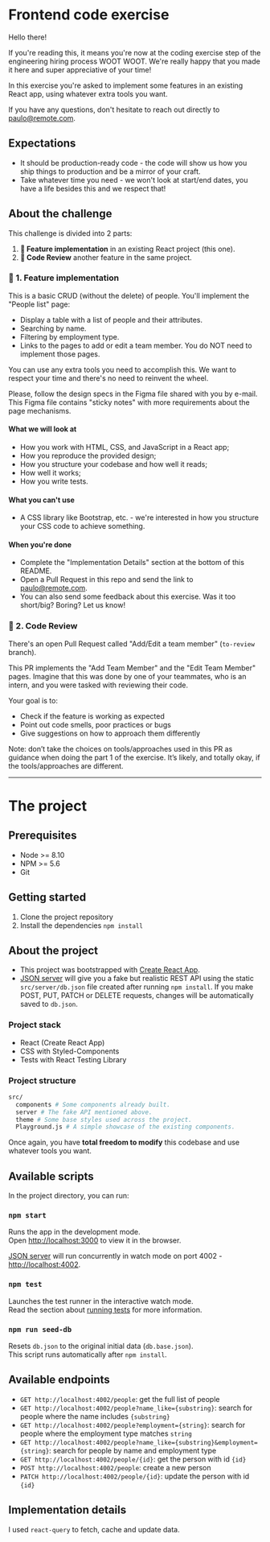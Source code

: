 # Frontend code exercise

Hello there!

If you're reading this, it means you're now at the coding exercise step of the engineering hiring process WOOT WOOT. We're really happy that you made it here and super appreciative of your time!

In this exercise you're asked to implement some features in an existing React app, using whatever extra tools you want.

If you have any questions, don't hesitate to reach out directly to paulo@remote.com.

## Expectations

- It should be production-ready code - the code will show us how you ship things to production and be a mirror of your craft.
- Take whatever time you need - we won't look at start/end dates, you have a life besides this and we respect that!

## About the challenge

This challenge is divided into 2 parts:

1. **🚀 Feature implementation** in an existing React project (this one).
2. **👀 Code Review** another feature in the same project.

### 🚀 1. Feature implementation

This is a basic CRUD (without the delete) of people. You'll implement the "People list" page:

- Display a table with a list of people and their attributes.
- Searching by name.
- Filtering by employment type.
- Links to the pages to add or edit a team member. You do NOT need to implement those pages.

You can use any extra tools you need to accomplish this. We want to respect your time and there's no need to reinvent the wheel.

Please, follow the design specs in the Figma file shared with you by e-mail. This Figma file contains "sticky notes" with more requirements about the page mechanisms.

#### What we will look at

- How you work with HTML, CSS, and JavaScript in a React app;
- How you reproduce the provided design;
- How you structure your codebase and how well it reads;
- How well it works;
- How you write tests.

#### What you can't use

- A CSS library like Bootstrap, etc. - we're interested in how you structure your CSS code to achieve something.

#### When you're done

- Complete the "Implementation Details" section at the bottom of this README.
- Open a Pull Request in this repo and send the link to paulo@remote.com.
- You can also send some feedback about this exercise. Was it too short/big? Boring? Let us know!

### 👀 2. Code Review

There's an open Pull Request called "Add/Edit a team member" (`to-review` branch).

This PR implements the "Add Team Member" and the "Edit Team Member" pages. Imagine that this was done by one of your teammates, who is an intern, and you were tasked with reviewing their code.

Your goal is to:
- Check if the feature is working as expected
- Point out code smells, poor practices or bugs
- Give suggestions on how to approach them differently

Note: don’t take the choices on tools/approaches used in this PR as guidance when doing the part 1 of the exercise. It’s likely, and totally okay, if the tools/approaches are different.

---

# The project

## Prerequisites

- Node >= 8.10
- NPM >= 5.6
- Git

## Getting started

1. Clone the project repository
2. Install the dependencies `npm install`

## About the project

- This project was bootstrapped with [Create React App](https://github.com/facebook/create-react-app).
- [JSON server](https://github.com/typicode/json-server) will give you a fake but realistic REST API using the static `src/server/db.json` file created after running `npm install`. If you make POST, PUT, PATCH or DELETE requests, changes will be automatically saved to `db.json`.

### Project stack

- React (Create React App)
- CSS with Styled-Components
- Tests with React Testing Library

### Project structure

```bash
src/
  components # Some components already built.
  server # The fake API mentioned above.
  theme # Some base styles used across the project.
  Playground.js # A simple showcase of the existing components.
```

Once again, you have **total freedom to modify** this codebase and use whatever tools you want.

## Available scripts

In the project directory, you can run:

### `npm start`

Runs the app in the development mode.\
Open [http://localhost:3000](http://localhost:3000) to view it in the browser.

[JSON server](https://github.com/typicode/json-server) will run concurrently in watch mode on port 4002 - [http://localhost:4002](http://localhost:4002).

### `npm test`

Launches the test runner in the interactive watch mode.\
Read the section about [running tests](https://facebook.github.io/create-react-app/docs/running-tests) for more information.

### `npm run seed-db`

Resets `db.json` to the original initial data (`db.base.json`).\
This script runs automatically after `npm install`.

## Available endpoints

- `GET http://localhost:4002/people`: get the full list of people
- `GET http://localhost:4002/people?name_like={substring}`: search for people where the name includes `{substring}`
- `GET http://localhost:4002/people?employment={string}`: search for people where the employment type matches `string`
- `GET http://localhost:4002/people?name_like={substring}&employment={string}`: search for people by name and employment type
- `GET http://localhost:4002/people/{id}`: get the person with id `{id}`
- `POST http://localhost:4002/people`: create a new person
- `PATCH http://localhost:4002/people/{id}`: update the person with id `{id}`

## Implementation details

I used `react-query` to fetch, cache and update data. 

